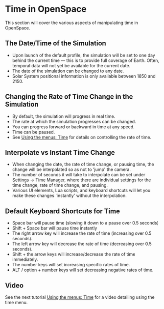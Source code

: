 # Time in OpenSpace
This section will cover the various aspects of manipulating time in OpenSpace.

## The Date/Time of the Simulation
 - Upon launch of the default profile, the simulation will be set to one day behind the current time — this is to provide full coverage of Earth. Often, temporal data will not yet be available for the current date.
 - The date of the simulation can be changed to any date.
 - Solar System positional information is only available between 1850 and 2150.

## Changing the Rate of Time Change in the Simulation
 - By default, the simulation will progress in real time.
 - The rate at which the simulation progresses can be changed.
 - You can progress forward or backward in time at any speed.
 - Time can be paused.
 - See [Using the menus: Time](/docs/tutorials/users/menustime) for details on controlling the rate of time.

## Interpolate vs Instant Time Change
 - When changing the date, the rate of time change, or pausing time, the change will be interpolated so as not to 'jump' the camera.
 - The number of seconds it will take to interpolate can be set under Settings -> Time Manager, where there are individual settings for the time change, rate of time change, and pausing.
 - Various UI elements, Lua scripts, and keyboard shortcuts will let you make these changes 'instantly' without the interpolation.

## Default Keyboard Shortcuts for Time
 - Space bar will pause time (slowing it down to a pause over 0.5 seconds)
 - Shift + Space bar will pause time instantly
 - The right arrow key will increase the rate of time (increasing over 0.5 seconds).
 - The left arrow key will decrease the rate of time (decreasing over 0.5 seconds).
 - Shift + the arrow keys will increase/decrease the rate of time immediately.
 - The number keys will set increasing specific rates of time.
 - ALT / option + number keys will set decreasing negative rates of time.

## Video
 See the next tutorial [Using the menus: Time](/docs/tutorials/users/menustime) for a video detailing using the time menu.
